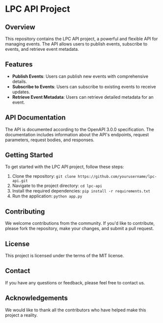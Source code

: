 # LPC API Project

## Overview

This repository contains the LPC API project, a powerful and flexible API for managing events. The API allows users to publish events, subscribe to events, and retrieve event metadata.

## Features

- **Publish Events**: Users can publish new events with comprehensive details.
- **Subscribe to Events**: Users can subscribe to existing events to receive updates.
- **Retrieve Event Metadata**: Users can retrieve detailed metadata for an event.

## API Documentation

The API is documented according to the OpenAPI 3.0.0 specification. The documentation includes information about the API's endpoints, request parameters, request bodies, and responses.

## Getting Started

To get started with the LPC API project, follow these steps:

1. Clone the repository: `git clone https://github.com/yourusername/lpc-api.git`
2. Navigate to the project directory: `cd lpc-api`
3. Install the required dependencies: `pip install -r requirements.txt`
4. Run the application: `python app.py`

## Contributing

We welcome contributions from the community. If you'd like to contribute, please fork the repository, make your changes, and submit a pull request.

## License

This project is licensed under the terms of the MIT license.

## Contact

If you have any questions or feedback, please feel free to contact us.

## Acknowledgements

We would like to thank all the contributors who have helped make this project a reality.
